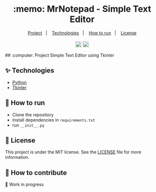 <h1 align="center">
  :memo: MrNotepad - Simple Text Editor
</h1>

<p align=center>
  <a href="#">Project</a>&nbsp;&nbsp;&nbsp;|&nbsp;&nbsp;&nbsp;
  <a href="#">Technologies</a>&nbsp;&nbsp;&nbsp;|&nbsp;&nbsp;&nbsp
  <a href="#">How to run</a>&nbsp;&nbsp;&nbsp;|&nbsp;&nbsp;&nbsp
  <a href="#">License</a>
</p>

<p align=center style='padding-top:5px'>
  <img height=20 src='https://img.shields.io/pypi/pyversions/Tk?style=for-the-badge' />
  <img height=20 src='https://img.shields.io/github/license/Mr-maike/MrNotepad?color=yellow&style=for-the-badge'>
</p>
## :computer: Project
Simple Text Editor using Tkinter

## :sparkles: Technologies

  - [Python](https://www.python.org)
  - [Tkinter](https://docs.python.org/3/library/tk.html)

## :rocket: How to run

  - Clone the repository
  - Install dependencies in `requirements.txt`
  - run `__init__.py`

## :page_facing_up: License

This project is under the MIT license. See the [LICENSE](LICENSE) file for more information.

## :busts_in_silhouette: How to contribute

:construction: Work in progress
